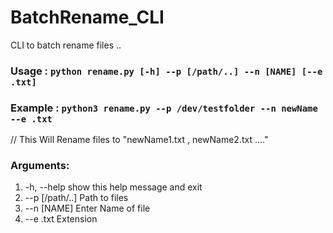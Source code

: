 # BatchRename_CLI
CLI to batch rename files ..

### Usage : `python rename.py [-h] --p [/path/..] --n [NAME] [--e .txt]`

### Example : `python3 rename.py --p /dev/testfolder --n newName --e .txt `  
// This Will Rename files to "newName1.txt , newName2.txt ...." 

### Arguments:
 1. -h, --help      show this help message and exit
 1. --p [/path/..]  Path to files
 1. --n [NAME]      Enter Name of file
 1. --e .txt        Extension


